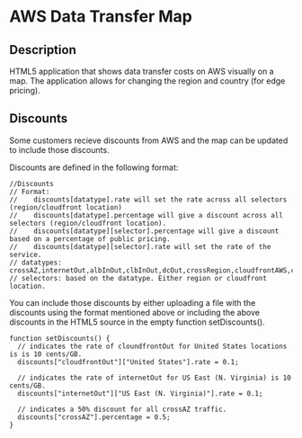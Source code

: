 # AWS Data Transfer Map

## Description
HTML5 application that shows data transfer costs on AWS visually on a map. The application allows for changing the region and country (for edge pricing). 

## Discounts
Some customers recieve discounts from AWS and the map can be updated to include those discounts. 

Discounts are defined in the following format:
```
//Discounts
// Format: 
//    discounts[datatype].rate will set the rate across all selectors (region/cloudfront location)
//    discounts[datatype].percentage will give a discount across all selectors (region/cloudfront location).
//    discounts[datatype][selector].percentage will give a discount based on a percentage of public pricing.
//    discounts[datatype][selector].rate will set the rate of the service.
// datatypes: crossAZ,internetOut,albInOut,clbInOut,dcOut,crossRegion,cloudfrontAWS,cloudfrontOut
// selectors: based on the datatype. Either region or cloudfront location.
```

You can include those discounts by either uploading a file with the discounts using the format mentioned above or including the above discounts in the HTML5 source in the empty function setDiscounts().

```
function setDiscounts() {
  // indicates the rate of cloundfrontOut for United States locations is is 10 cents/GB.
  discounts["cloudfrontOut"]["United States"].rate = 0.1; 
  
  // indicates the rate of internetOut for US East (N. Virginia) is 10 cents/GB.
  discounts["internetOut"]["US East (N. Virginia)"].rate = 0.1; 
  
  // indicates a 50% discount for all crossAZ traffic.
  discounts["crossAZ"].percentage = 0.5; 
}
```
